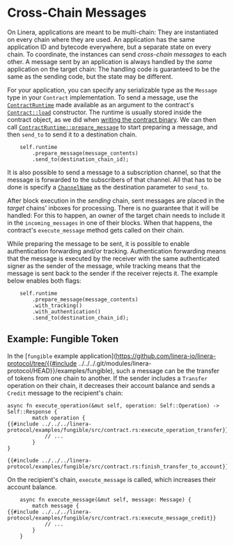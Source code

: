 # Cross-Chain Messages

On Linera, applications are meant to be multi-chain: They are instantiated on
every chain where they are used. An application has the same application ID and
bytecode everywhere, but a separate state on every chain. To coordinate, the
instances can send _cross-chain messages_ to each other. A message sent by an
application is always handled by the _same_ application on the target chain: The
handling code is guaranteed to be the same as the sending code, but the state
may be different.

For your application, you can specify any serializable type as the `Message`
type in your `Contract` implementation. To send a message, use the
[`ContractRuntime`](https://docs.rs/linera-sdk/latest/linera_sdk/contract/type.ContractRuntime.html)
made available as an argument to the contract's
[`Contract::load`](https://docs.rs/linera-sdk/latest/linera_sdk/trait.Contract.html#tymethod.load)
constructor. The runtime is usually stored inside the contract object, as we did
when [writing the contract binary](./contract.md). We can then call
[`ContractRuntime::prepare_message`](https://docs.rs/linera-sdk/latest/linera_sdk/contract/type.ContractRuntime.html#prepare_message)
to start preparing a message, and then `send_to` to send it to a destination
chain.

```rust,ignore
    self.runtime
        .prepare_message(message_contents)
        .send_to(destination_chain_id);
```

It is also possible to send a message to a subscription channel, so that the
message is forwarded to the subscribers of that channel. All that has to be done
is specify a
[`ChannelName`](https://docs.rs/linera-base/latest/linera_base/identifiers/struct.ChannelName.html)
as the destination parameter to `send_to`.

After block execution in the _sending_ chain, sent messages are placed in the
_target_ chains' inboxes for processing. There is no guarantee that it will be
handled: For this to happen, an owner of the target chain needs to include it in
the `incoming_messages` in one of their blocks. When that happens, the
contract's `execute_message` method gets called on their chain.

While preparing the message to be sent, it is possible to enable authentication
forwarding and/or tracking. Authentication forwarding means that the message is
executed by the receiver with the same authenticated signer as the sender of the
message, while tracking means that the message is sent back to the sender if the
receiver rejects it. The example below enables both flags:

```rust,ignore
    self.runtime
        .prepare_message(message_contents)
        .with_tracking()
        .with_authentication()
        .send_to(destination_chain_id);
```

## Example: Fungible Token

In the [`fungible` example
application](https://github.com/linera-io/linera-protocol/tree/{{#include
../../../.git/modules/linera-protocol/HEAD}}/examples/fungible), such a message
can be the transfer of tokens from one chain to another. If the sender includes
a `Transfer` operation on their chain, it decreases their account balance and
sends a `Credit` message to the recipient's chain:

```rust,ignore
async fn execute_operation(&mut self, operation: Self::Operation) -> Self::Response {
        match operation {
{{#include ../../../linera-protocol/examples/fungible/src/contract.rs:execute_operation_transfer}}
            // ...
        }
}
```

```rust,ignore
{{#include ../../../linera-protocol/examples/fungible/src/contract.rs:finish_transfer_to_account}}
```

On the recipient's chain, `execute_message` is called, which increases their
account balance.

```rust,ignore
    async fn execute_message(&mut self, message: Message) {
        match message {
{{#include ../../../linera-protocol/examples/fungible/src/contract.rs:execute_message_credit}}
            // ...
        }
    }
```
